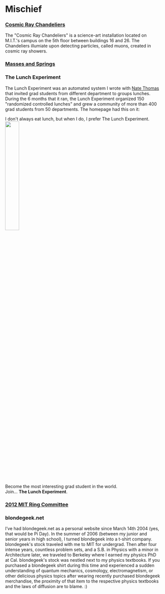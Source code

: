 # Mischief

### [Cosmic Ray Chandeliers](http://blondegeek.github.io/cosmicray)
The "Cosmic Ray Chandeliers" is a science-art installation located on M.I.T.'s campus on the 5th floor between buildings 16 and 26. The Chandeliers illumiate upon detecting particles, called muons, created in cosmic ray showers. 

### [Masses and Springs](https://blondegeek.github.io/masses_and_springs)

### The Lunch Experiment
The Lunch Experiment was an automated system I wrote with [Nate Thomas](https://www.linkedin.com/in/nathaniel-thomas-18603079/) that invited grad students from different department to groups lunches. During the 6 months that it ran, the Lunch Experiment organized 150 "randomized controlled lunches" and grew a community of more than 400 grad students from 50 departments. The homepage had this on it:


I don't always eat lunch, but when I do, I prefer The Lunch Experiment.
<br>
<img src="https://blondegeek.github.io/assets/img/thelunchexp.jpg" width=30%>
<br>
Become the most interesting grad student in the world.
  <br>
Join... <b>The Lunch Experiment</b>.

### [2012 MIT Ring Committee](http://twentytwelve.mit.edu/ring/site/design)

### blondegeek.net
I’ve had blondegeek.net as a personal website since March 14th 2004 (yes, that would be Pi Day). In the summer of 2006 (between my junior and senior years in high school), I turned blondegeek into a t-shirt company. blondegeek's stock traveled with me to MIT for undergrad. Then after four intense years, countless problem sets, and a S.B. in Physics with a minor in Architecture later, we traveled to Berkeley where I earned my physics PhD at Cal. blondegeek's stock was nestled next to my physics textbooks. If you purchased a blondegeek shirt during this time and experienced a sudden understanding of quantum mechanics, cosmology, electromagnetism, or other delicious physics topics after wearing recently purchased blondegeek merchandise, the proximity of that item to the respective physics textbooks and the laws of diffusion are to blame. :)


